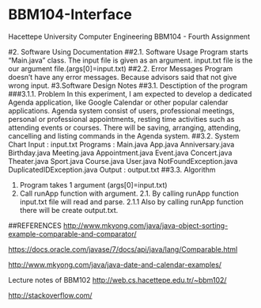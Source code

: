 # BBM104-Interface
Hacettepe University Computer Engineering BBM104 - Fourth Assignment

#2. Software Using Documentation
##2.1. Software Usage
Program starts “Main.java” class. The input file is given as an argument. input.txt file is the our argument file.(args[0]=input.txt)
##2.2. Error Messages
Program doesn’t have any error messages. Because advisors said that not give wrong input.
#3.Software Design Notes
##3.1. Desctiption of the program
###3.1.1. Problem
In this experiment, I am expected to develop a dedicated Agenda application, like Google Calendar or other popular calendar applications. Agenda system consist of users, professional meetings, personal or professional appointments, resting time activities such as attending events or courses. There will be saving, arranging, attending, cancelling and listing commands in the Agenda system.
##3.2. System Chart
Input : input.txt
Programs : Main.java
App.java
Anniversary.java
Birthday.java
Meeting.java
Appointment.java
Event.java
Concert.java
Theater.java
Sport.java
Course.java
User.java
NotFoundException.java
DuplicatedIDException.java
Output : output.txt
##3.3. Algorithm
1. Program takes 1 argument (args[0]=input.txt)
2. Call runApp function with argument.
2.1. By calling runApp function input.txt file will read and parse.
2.1.1 Also by calling runApp function there will be create output.txt.

##REFERENCES
http://www.mkyong.com/java/java-object-sorting-example-comparable-and-comparator/

https://docs.oracle.com/javase/7/docs/api/java/lang/Comparable.html

http://www.mkyong.com/java/java-date-and-calendar-examples/

Lecture notes of BBM102 http://web.cs.hacettepe.edu.tr/~bbm102/ 

http://stackoverflow.com/
